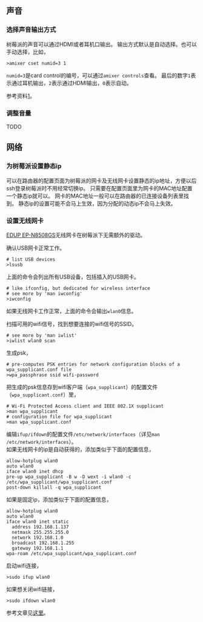 ## 声音
### 选择声音输出方式
树莓派的声音可以通过HDMI或者耳机口输出。
输出方式默认是自动选择。也可以手动选择，比如，

	>amixer cset numid=3 1

`numid=3`是card control的编号，可以通过`amixer controls`查看。
最后的数字`1`表示通过耳机输出，`2`表示通过HDMI输出，`0`表示自动。

参考资料[1][1]。

### 调整音量
TODO


## 网络
### 为树莓派设置静态ip
可以在路由器的配置页面为树莓派的网卡及无线网卡设置静态的ip地址，方便以后ssh登录树莓派时不用经常切换ip。
只需要在配置页面里为网卡的MAC地址配置一个静态ip就可以。
网卡的MAC地址一般可以在路由器的已连接设备列表里找到。
静态ip的设置可能不会马上生效，因为分配的动态ip不会马上失效。


### 设置无线网卡
[EDUP EP-N8508GS][2]无线网卡在树莓派下无需额外的驱动。

确认USB网卡正常工作。

	# list USB devices
	>lsusb

上面的命令会列出所有USB设备，包括插入的USB网卡。

	# like ifconfig, but dedicated for wireless interface
	# see more by 'man iwconfig'
	>iwconfig

如果无线网卡工作正常，上面的命令会输出`wlan0`信息。

扫描可用的wifi信号，找到想要连接的wifi信号的SSID。

	# see more by 'man iwlist'
	>iwlist wlan0 scan

生成psk，

	# pre-computes PSK entries for network configuration blocks of a wpa_supplicant.conf file
	>wpa_passphrase ssid wifi-password

把生成的psk信息存到wifi客户端（`wpa_supplicant`）的配置文件（`wpa_supplicant.conf`）里，

	# Wi-Fi Protected Access client and IEEE 802.1X supplicant
	>man wpa_supplicant
	# configuration file for wpa_supplicant
	>man wpa_supplicant.conf

编辑`ifup/ifdown`的配置文件`/etc/network/interfaces`（详见`man /etc/network/interfaces`）。        
如果无线网卡的ip是自动获得的，添加类似于下面的配置信息，

	allow-hotplug wlan0  
	auto wlan0  
	iface wlan0 inet dhcp  
	pre-up wpa_supplicant -B w -D wext -i wlan0 -c /etc/wpa_supplicant/wpa_supplicant.conf  
	post-down killall -q wpa_supplicant  

如果是固定ip，添加类似于下面的配置信息，

	allow-hotplug wlan0  
	auto wlan0  
	iface wlan0 inet static  
	  address 192.168.1.137  
	  netmask 255.255.255.0  
	  network 192.168.1.0  
	  broadcast 192.168.1.255  
	  gateway 192.168.1.1  
	wpa-roam /etc/wpa_supplicant/wpa_supplicant.conf  

启动wifi连接，

	>sudo ifup wlan0

如果想关闭wifi链接，

	>sudo ifdown wlan0

参考文章见[这里][1]。


[1]: http://blog.csdn.net/bailyzheng/article/details/33336709 "set up usb wifi card"
[2]: http://item.jd.com/509932.html "EDUP EP-N8508GS"
[3]: https://www.raspberrypi.org/documentation/configuration/audio-config.md "audio config"
[5]: http://blog.scphillips.com/posts/2013/01/sound-configuration-on-raspberry-pi-with-alsa/ "audio config"







